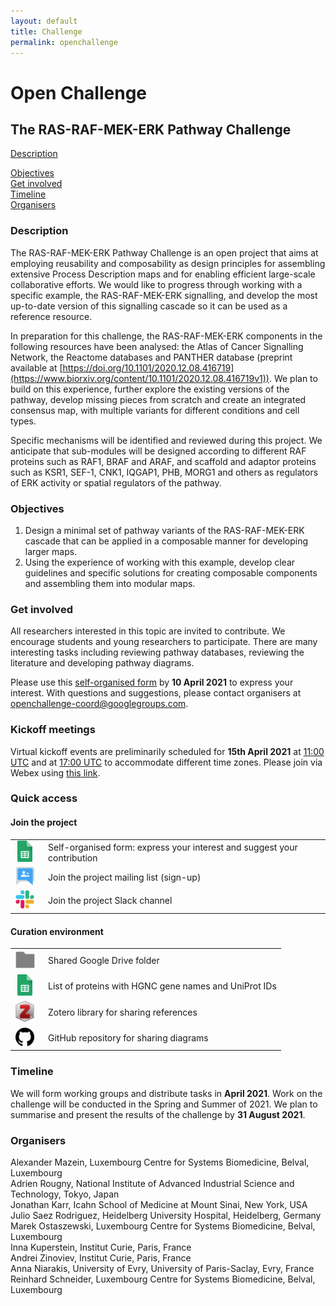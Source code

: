 ```yaml
---
layout: default
title: Challenge
permalink: openchallenge
---
```


# Open Challenge
## The RAS-RAF-MEK-ERK Pathway Challenge

[Description](#description)  
<!--[Motivation](#motivation)  -->
[Objectives](#objectives)  
[Get involved](#get-involved)  
[Timeline](#timeline)  
[Organisers](#organisers)  

### Description

The RAS-RAF-MEK-ERK Pathway Challenge is an open project that aims at employing reusability and composability as design principles for assembling extensive Process Description maps and for enabling efficient large-scale collaborative efforts. We would like to progress through working with a specific example, the RAS-RAF-MEK-ERK signalling, and develop the most up-to-date version of this signalling cascade so it can be used as a reference resource.  

In preparation for this challenge, the RAS-RAF-MEK-ERK components in the following resources have been analysed: the Atlas of Cancer Signalling Network, the Reactome databases and PANTHER database (preprint available at [https://doi.org/10.1101/2020.12.08.416719](https://www.biorxiv.org/content/10.1101/2020.12.08.416719v1)). We plan to build on this experience, further explore the existing versions of the pathway, develop missing pieces from scratch and create an integrated consensus map, with multiple variants for different conditions and cell types. 

Specific mechanisms will be identified and reviewed during this project. We anticipate that sub-modules will be designed according to different RAF proteins such as RAF1, BRAF and ARAF, and scaffold and adaptor proteins such as KSR1, SEF-1, CNK1, IQGAP1, PHB, MORG1 and others as regulators of ERK activity or spatial regulators of the pathway.

<!--### Motivation
Modularity and composability are desired features of network components that we believe would simplify the construction and composition of biochemical maps. Focusing on a specific example that is feasible to review, analyse and maintain, we would like to employ advanced design principles that could enable large collaborative efforts to build comprehensive biochemical maps.  
The RAS-RAF-MEK-ERK signalling cascade is part of many pathway maps, and when developing a new map it is not always clear whether the RAS-RAF-MEK-ERK cascade should be developed from scratch based on recent literature or it is possible to reuse available reconstructions of the cascade. For the already existing representations, it takes time and resources to find and extract relevant fragments from pathway databases, and it is often not clear which one is the best version to reuse.  -->

### Objectives 

1. Design a minimal set of pathway variants of the RAS-RAF-MEK-ERK cascade that can be applied in a composable manner for developing larger maps.   
1. Using the experience of working with this example, develop clear guidelines and specific solutions for creating composable components and assembling them into modular maps.  

### Get involved

All researchers interested in this topic are invited to contribute. We encourage students and young researchers to participate. There are many interesting tasks including reviewing pathway databases, reviewing the literature and developing pathway diagrams.  

<!--We would be grateful for help from experts on the topic of RAS-RAF-MEK-ERK signalling and experienced curators who are interested in working with students and young researchers to develop maps of this signalling cascade.  -->

Please use this [self-organised form](https://docs.google.com/spreadsheets/d/1cGkK4YyGWYiBE11L8dzvKeHLmmyy_LD8XOS_SYYT0VE/edit#gid=0) by **10 April 2021** to express your interest. With questions and suggestions, please contact organisers at [openchallenge-coord@googlegroups.com](mailto:openchallenge-coord@googlegroups.com). 

### Kickoff meetings

Virtual kickoff events are preliminarily scheduled for **15th April 2021** at [11:00 UTC](https://www.thetimezoneconverter.com/?t=11:00&tz=UTC&) and at [17:00 UTC](https://www.thetimezoneconverter.com/?t=17:00&tz=UTC&) to accommodate different time zones. Please join via Webex using [this link](https://unilu.webex.com/meet/alexander.mazein).


### Quick access

#### Join the project

<table>
    <tr>
        <td style="width:32px; text-align:center;">
            <a href="https://docs.google.com/spreadsheets/d/1cGkK4YyGWYiBE11L8dzvKeHLmmyy_LD8XOS_SYYT0VE/edit#gid=0" target="_blank">
            <img src="images/icons/google-sheets.png" width="24"/></a></td>
        <td style="text-align:left; vertical-align:center; padding-left:1em;">Self-organised form: express your interest and suggest your contribution</td>
    </tr>
    <tr>
        <td style="width:32px; text-align:center;">
            <a href="https://groups.google.com/g/openchallenge" target="_blank">
                <img src="images/icons/google-groups.png" width="29"/></a></td>
        <td style="text-align:left; vertical-align:center; padding-left:1em;">Join the project mailing list (sign-up)</td>
    </tr>
    <tr>
        <td style="width:32px; text-align:center;">
            <a href="https://join.slack.com/t/sbgncommunity/shared_invite/zt-n5z6el36-oNcWB~xmYcvHdFUePFj_~A" target="_blank">
                <img src="images/icons/slack.jpg" width="30"/></a></td>
        <td style="text-align:left; vertical-align:center; padding-left:1em;">Join the project Slack channel</td>
    </tr>
</table>

#### Curation environment

<table>
    <tr>
        <td style="width:32px; text-align:center;">
            <a href="https://drive.google.com/drive/folders/1Ctlk4ziE-TFBnRwo8ioIDgKOtV2AkRWl" target="_blank">
                <img src="images/icons/google-folder.jpg" width="31"/></a></td>
        <td style="text-align:left; vertical-align:center; padding-left:1em;">Shared Google Drive folder</td>
    </tr>
    <tr>
        <td style="width:32px; text-align:center;">
            <a href="https://docs.google.com/spreadsheets/d/1sBZdoSy02fcXPQa4cWWN0qp7RvlCMrsSYmOAjZOWG3E/edit#gid=0" target="_blank">
                <img src="images/icons/google-sheets.png" width="24"/></a></td>
        <td style="text-align:left; vertical-align:center; padding-left:1em;">List of proteins with HGNC gene names and UniProt IDs</td>
    </tr>
    <!--<tr>
        <td style="width:32px; text-align:center;">
            <a href="https://docs.google.com/document/d/1a-7s5nzkNtJZZ0tmbdZuT5JAMGz9d-Ognbx9_lDqMOU/edit" target="_blank">
                <img src="images/icons/google-docs.svg" width="24"/></a></td>
        <td style="text-align:left; vertical-align:center; padding-left:1em;">Curation guidelines</td>
    </tr>-->
    <tr>
        <td style="width:32px; text-align:center;">
            <a href="https://www.zotero.org/groups/2854069/open_challenge" target="_blank">
                <img src="images/icons/zotero.jpg" width="32"/></a></td>
        <td style="text-align:left; vertical-align:center; padding-left:1em;">Zotero library for sharing references</td>
    </tr>
    <tr>
        <td style="width:32px; text-align:center;">
            <a href="https://github.com/sbgn/openchallenge" target="_blank">
                <img src="images/icons/github.png" width="30"/></a></td>
        <td style="text-align:left; vertical-align:center; padding-left:1em;">GitHub repository for sharing diagrams</td>
    </tr>
</table>


### Timeline

We will form working groups and distribute tasks in **April 2021**. Work on the challenge will be conducted in the Spring and Summer of 2021. We plan to summarise and present the results of the challenge by **31 August 2021**.

### Organisers

Alexander Mazein, Luxembourg Centre for Systems Biomedicine, Belval, Luxembourg  
Adrien Rougny, National Institute of Advanced Industrial Science and Technology, Tokyo, Japan  
Jonathan Karr, Icahn School of Medicine at Mount Sinai, New York, USA  
Julio Saez Rodriguez, Heidelberg University Hospital, Heidelberg, Germany  
Marek Ostaszewski, Luxembourg Centre for Systems Biomedicine, Belval, Luxembourg  
Inna Kuperstein, Institut Curie, Paris, France  
Andrei Zinoviev, Institut Curie, Paris, France  
Anna Niarakis, University of Evry, University of Paris-Saclay, Evry, France  
Reinhard Schneider, Luxembourg Centre for Systems Biomedicine, Belval, Luxembourg  

<!--### How to join the challenge 
To participate, with questions and suggestions, please contact the organisers at [openchallenge@googlegroups.com](mailto:openchallenge@googlegroups.com) by **28 February 2021**.-->

